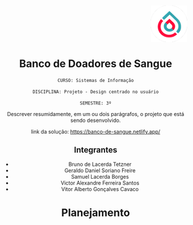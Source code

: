 <!-- ![](https://github.com/ICEI-PUC-Minas-PMV-SI/pmv-si-2023-1-e1-proj-web-t3-banco_de_sangue/blob/main/src/public/assets/doc-images/logo-final.png) -->
<div align="center" text-align="center">
  <img src="https://github.com/ICEI-PUC-Minas-PMV-SI/pmv-si-2023-1-e1-proj-web-t3-banco_de_sangue/blob/main/src/public/assets/doc-images/logo-final.png"    alt="Descrição da imagem" style="width: 100px; height: 100px; margin-left: 400px; margin-right: auto;" />
<div/>

# Banco de Doadores de Sangue

`CURSO: Sistemas de Informação`

`DISCIPLINA: Projeto - Design centrado no usuário`

`SEMESTRE: 3º`

Descrever resumidamente, em um ou dois parágrafos, o projeto que está sendo desenvolvido.

link da solução: https://banco-de-sangue.netlify.app/

## Integrantes

* Bruno de Lacerda Tetzner
* Geraldo Daniel Soriano Freire
* Samuel Lacerda Borges
* Victor Alexandre Ferreira Santos
* Vitor Alberto Gonçalves Cavaco

# Planejamento
